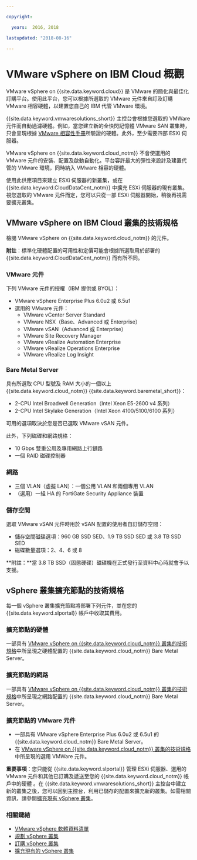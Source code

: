 ```yaml
---

copyright:

  years:  2016, 2018

lastupdated: "2018-08-16"

---
```


# VMware vSphere on IBM Cloud 概觀

VMware vSphere on {{site.data.keyword.cloud}} 是 VMware 的簡化與最佳化訂購平台。使用此平台，您可以根據所選取的 VMware 元件來自訂及訂購 VMware 相容硬體，以建置您自己的 IBM 代管 VMware 環境。

{{site.data.keyword.vmwaresolutions_short}} 主控台會根據您選取的 VMWare 元件而自動過濾硬體。例如，當您建立新的全快閃記憶體 VMware SAN 叢集時，只會呈現根據 [VMware 相容性手冊](https://www.vmware.com/resources/compatibility/search.php)所驗證的硬體。此外，至少需要四部 ESXi 伺服器。

VMware vSphere on {{site.data.keyword.cloud_notm}} 不會使選用的 VMware 元件的安裝、配置及啟動自動化。平台容許最大的彈性來設計及建置代管的 VMware 環境，同時納入 VMware 相容的硬體。

使用此供應項目來建立 ESXi 伺服器的新叢集，或在 {{site.data.keyword.CloudDataCent_notm}} 中擴充 ESXi 伺服器的現有叢集。視您選取的 VMware 元件而定，您可以只從一部 ESXi 伺服器開始，稍後再視需要擴充叢集。

## VMware vSphere on IBM Cloud 叢集的技術規格

檢閱 VMware vSphere on {{site.data.keyword.cloud_notm}} 的元件。

**附註**：標準化硬體配置的可用性和定價可能會根據所選取用於部署的 {{site.data.keyword.CloudDataCent_notm}} 而有所不同。

### VMware 元件

下列 VMware 元件的授權（IBM 提供或 BYOL）：
* VMware vSphere Enterprise Plus 6.0u2 或 6.5u1
* 選用的 VMware 元件：
   * VMware vCenter Server Standard
   * VMware NSX（Base、Advanced 或 Enterprise）
   * VMware vSAN（Advanced 或 Enterprise）
   * VMware Site Recovery Manager
   * VMware vRealize Automation Enterprise
   * VMware vRealize Operations Enterprise
   * VMware vRealize Log Insight

### Bare Metal Server

具有所選取 CPU 型號及 RAM 大小的一個以上 {{site.data.keyword.cloud_notm}} {{site.data.keyword.baremetal_short}}：
* 2-CPU Intel Broadwell Generation（Intel Xeon E5-2600 v4 系列）
* 2-CPU Intel Skylake Generation（Intel Xeon 4100/5100/6100 系列）

可用的選項取決於您是否已選取 VMware vSAN 元件。

此外，下列磁碟和網路規格：
* 10 Gbps 雙重公用及專用網路上行鏈路
* 一個 RAID 磁碟控制器

### 網路

* 三個 VLAN（虛擬 LAN）：一個公用 VLAN 和兩個專用 VLAN
* （選用）一組 HA 的 FortiGate Security Appliance 裝置

### 儲存空間

選取 VMware vSAN 元件時用於 vSAN 配置的使用者自訂儲存空間：
* 儲存空間磁碟選項：960 GB SSD SED、1.9 TB SSD SED 或 3.8 TB SSD SED
* 磁碟數量選項：2、4、6 或 8

**附註：**當 3.8 TB SSD（固態硬碟）磁碟機在正式發行至資料中心時就會予以支援。

## vSphere 叢集擴充節點的技術規格

每一個 vSphere 叢集擴充節點將部署下列元件，並在您的 {{site.data.keyword.slportal}} 帳戶中收取其費用。

### 擴充節點的硬體

一部具有 [VMware vSphere on {{site.data.keyword.cloud_notm}} 叢集的技術規格](vs_vsphereclusteroverview.html#technical-specifications-for-vmware-vsphere-on-ibm-cloud-clusters)中所呈現之硬體配置的 {{site.data.keyword.cloud_notm}} Bare Metal Server。

### 擴充節點的網路

一部具有 [VMware vSphere on {{site.data.keyword.cloud_notm}} 叢集的技術規格](vs_vsphereclusteroverview.html#technical-specifications-for-vmware-vsphere-on-ibm-cloud-clusters)中所呈現之網路配置的 {{site.data.keyword.cloud_notm}} Bare Metal Server。

### 擴充節點的 VMware 元件

* 一部具有 VMware vSphere Enterprise Plus 6.0u2 或 6.5u1 的 {{site.data.keyword.cloud_notm}} Bare Metal Server。  
* 在 [VMware vSphere on {{site.data.keyword.cloud_notm}} 叢集的技術規格](vs_vsphereclusteroverview.html#technical-specifications-for-vmware-vsphere-on-ibm-cloud-clusters)中所呈現的選用 VMWare 元件。

**重要事項**：您只能從 {{site.data.keyword.slportal}} 管理 ESXi 伺服器、選用的 VMware 元件和其他已訂購及遞送至您的 {{site.data.keyword.cloud_notm}} 帳戶中的硬體 。在 {{site.data.keyword.vmwaresolutions_short}} 主控台中建立新的叢集之後，您可以回到主控台，利用已儲存的配置來擴充新的叢集。如需相關資訊，請參閱[擴充現有 vSphere 叢集](vs_scalingexistingclusters.html)。

### 相關鏈結

* [VMware vSphere 軟體資料清單](vs_bom.html)
* [規劃 vSphere 叢集](vs_planning.html)
* [訂購 vSphere 叢集](vs_orderinginstances.html)
* [擴充現有的 vSphere 叢集](vs_scalingexistingclusters.html)
